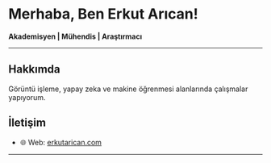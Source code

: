 # Merhaba, Ben Erkut Arıcan!

**Akademisyen | Mühendis | Araştırmacı**

---

## Hakkımda

Görüntü işleme, yapay zeka ve makine öğrenmesi alanlarında çalışmalar yapıyorum.

## İletişim

- 🌐 Web: [erkutarican.com](https://erkutarican.com)

---
